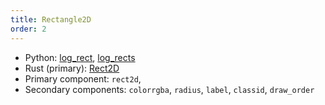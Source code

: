 ```yaml
---
title: Rectangle2D
order: 2
---
```

* Python: [log_rect](https://ref.rerun.io/docs/python/latest/common/spatial_primitives/#rerun.log_rect),
[log_rects](https://ref.rerun.io/docs/python/latest/common/spatial_primitives/#rerun.log_rects)
* Rust (primary): [Rect2D](https://docs.rs/rerun/latest/rerun/components/enum.Rect2D.html)
* Primary component: `rect2d`,
* Secondary components: `colorrgba`, `radius`, `label`, `classid`, `draw_order`

